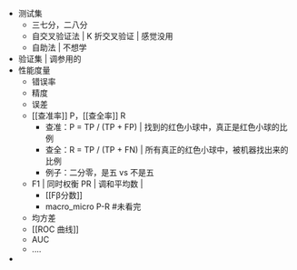 
+ 测试集
	+ 三七分，二八分
	+ 自交叉验证法 | K 折交叉验证 | 感觉没用
	+ 自助法 | 不想学
+ 验证集 | 调参用的
+ 性能度量
	+ 错误率
	+ 精度
	+ 误差
	+ [[查准率]] P，[[查全率]] R
		+ 查准：P = TP / (TP + FP)  | 找到的红色小球中，真正是红色小球的比例
		+ 查全：R = TP / (TP + FN) | 所有真正的红色小球中，被机器找出来的比例
		+ 例子：二分零，是五 vs 不是五
	+ F1 | 同时权衡 PR | 调和平均数 | 
		+ [[Fβ分数]]
		+ macro_micro P-R #未看完  
	+ 均方差
	+ [[ROC 曲线]]
	+ AUC
	+ ....
+ 